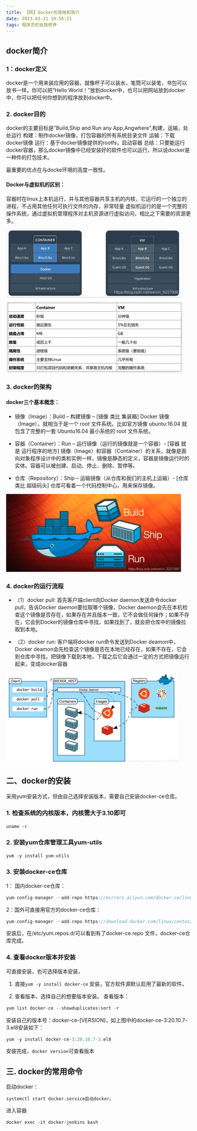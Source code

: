 ```yaml
---
title: 【转】docker的使用和简介
date: 2023-03-21 10:56:21
tags: 程序员的自我修养
---
```


## docker简介

### 1：docker定义

docker是一个用来装应用的容器，就像杯子可以装水，笔筒可以装笔，书包可以放书一样。你可以把“Hello World！”放到docker中，也可以把网站放到docker中，你可以把任何你想到的程序放到docker中。

### 2. docker目的

docker的主要目标是”Build,Ship and Run any App,Angwhere”,构建，运输，处处运行
构建：制作docker镜像，打包容器的所有系统目录文件
运输：下载docker镜像
运行：基于docker镜像提供的rootfs，启动容器
总结：只要能运行docker容器，那么docker镜像中已经安装好的软件也可以运行，所以说docker是一种件的打包技术。

最重要的优点在与docke环境的高度一致性。

#### Docker与虚拟机的区别：

容器时在linux上本机运行，并与其他容器共享主机的内核，它运行的一个独立的进程，不占用其他任何可执行文件的内存，非常轻量
虚拟机运行的是一个完整的操作系统，通过虚拟机管理程序对主机资源进行虚拟访问，相比之下需要的资源更多。

![](/images/image-20230321142649225.png)

### 3. docker的架构

#### docker三个基本概念：

+ 镜像（Image）：Build – 构建镜像 – [镜像 类比 集装箱]
Docker 镜像（Image），就相当于是一个 root 文件系统。比如官方镜像 ubuntu:16.04 就包含了完整的一套 Ubuntu16.04 最小系统的 root 文件系统。

+ 容器（Container）：Run – 运行镜像（运行的镜像就是一个容器）- [容器 就是 运行程序的地方]
镜像（Image）和容器（Container）的关系，就像是面向对象程序设计中的类和实例一样，镜像是静态的定义，容器是镜像运行时的实体。容器可以被创建、启动、停止、删除、暂停等。

+ 仓库（Repository）：Ship – 运输镜像（从仓库和我们的主机上运输）- [仓库 类比 超级码头]
仓库可看着一个代码控制中心，用来保存镜像。

![](/images/image-20230321142727515.png)

### 4. docker的运行流程

+ （1）docker pull:
首先客户端client向Docker daemon发送命令docker pull，告诉Docker daemon要拉取哪个镜像，Docker daemon会先在本机检查这个镜像是否存在，如果存在并且版本一致，它不会做任何操作；如果不存在，它会到Docker的镜像仓库中寻找，如果找到了，就会把仓库中的镜像拉取到本地。

+ （2）docker run:
客户端将docker run命令发送到Docker deamon中，Docker deamon会先检查这个镜像是否在本地已经存在，如果不存在，它会到仓库中寻找，把镜像下载到本地，下载之后它会通过一定的方式把镜像运行起来，变成docker容器

![image-20230321142801734](/images/image-20230321142801734.png)

## 二、docker的安装

采用yum安装方式，但由自己选择安装版本，需要自己安装docker-ce仓库。
### 1. 检查系统的内核版本，内核需大于3.10即可
`uname -r`

### 2. 安装yum仓库管理工具yum-utils
`yum -y install yum-utils`
### 3. 安装docker-ce仓库
1： 国内docker-ce仓库：
```js
yum-config-manager --add-repo https://mirrors.aliyun.com/docker-ce/linux/centos/docker-ce.repo
```
2：国外可直接用官方的docker-ce仓库：
```js
yum-config-manager --add-repo https://download.docker.com/linux/centos/docker-ce.repo
```
安装后，在/etc/yum.repos.d/可以看到有了docker-ce.repo 文件，docker-ce仓库完成。

### 4. 查看docker版本并安装
可直接安装，也可选择版本安装，
1. 直接`yum -y install docker-ce` 安装，官方软件源默认启用了最新的软件。

2. 查看版本，选择自己的想要版本安装。
查看版本：
```js
yum list docker-ce --showduplicates|sort -r
```
安装自己的版本号：docker-ce-[VERSION]，如上图中的docker-ce-3:20.10.7-3.el8安装如下：
```js
yum -y install docker-ce-3:20.10.7-3.el8
```
安装完成，`docker version`可查看版本

## 三. docker的常用命令
启动docker：
```
systemctl start docker.service启动docker。
```

进入容器
```
docker exec -it docker-jenkins bash
```
<!--https://www.ywbj.cc/?p=151-->
